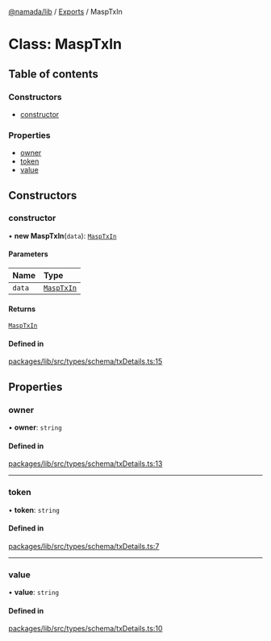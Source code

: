 [@namada/lib](../README.md) / [Exports](../modules.md) / MaspTxIn

# Class: MaspTxIn

## Table of contents

### Constructors

- [constructor](MaspTxIn.md#constructor)

### Properties

- [owner](MaspTxIn.md#owner)
- [token](MaspTxIn.md#token)
- [value](MaspTxIn.md#value)

## Constructors

### constructor

• **new MaspTxIn**(`data`): [`MaspTxIn`](MaspTxIn.md)

#### Parameters

| Name | Type |
| :------ | :------ |
| `data` | [`MaspTxIn`](MaspTxIn.md) |

#### Returns

[`MaspTxIn`](MaspTxIn.md)

#### Defined in

[packages/lib/src/types/schema/txDetails.ts:15](https://github.com/anoma/namada-sdkjs/blob/edf30efe7e90e48022c5a06b224e44eb58087392/packages/lib/src/types/schema/txDetails.ts#L15)

## Properties

### owner

• **owner**: `string`

#### Defined in

[packages/lib/src/types/schema/txDetails.ts:13](https://github.com/anoma/namada-sdkjs/blob/edf30efe7e90e48022c5a06b224e44eb58087392/packages/lib/src/types/schema/txDetails.ts#L13)

___

### token

• **token**: `string`

#### Defined in

[packages/lib/src/types/schema/txDetails.ts:7](https://github.com/anoma/namada-sdkjs/blob/edf30efe7e90e48022c5a06b224e44eb58087392/packages/lib/src/types/schema/txDetails.ts#L7)

___

### value

• **value**: `string`

#### Defined in

[packages/lib/src/types/schema/txDetails.ts:10](https://github.com/anoma/namada-sdkjs/blob/edf30efe7e90e48022c5a06b224e44eb58087392/packages/lib/src/types/schema/txDetails.ts#L10)
